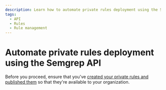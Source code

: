 ```yaml
---
description: Learn how to automate private rules deployment using the Semgrep API.
tags:
  - API
  - Rules
  - Rule management
---
```


# Automate private rules deployment using the Semgrep API

Before you proceed, ensure that you've [created your private rules and published them](/writing-rules/private-rules) so that they're available to your organization.


